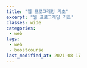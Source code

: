 ```yaml
---
title: "웹 프로그래밍 기초"
excerpt: "웹 프로그래밍 기초"
classes: wide
categories:
 - web
tags:
 - web
 - boostcourse
last_modified_at: 2021-08-17
---
```

